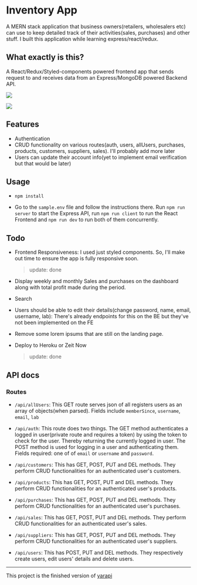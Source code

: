 # Inventory App

A MERN stack application that business owners(retailers, wholesalers etc) can use to keep detailed track of their activities(sales, purchases) and other stuff. I built this application while learning express/react/redux.

<!-- Add other stuff here later -->

## What exactly is this?

A React/Redux/Styled-components powered frontend app that sends request to and receives data from an Express/MongoDB powered Backend API.

<!-- Explain further -->

![](https://res.cloudinary.com/djksghat4/image/upload/v1580556822/inventory-app/fotia2.png)

![](https://res.cloudinary.com/djksghat4/image/upload/v1580556822/inventory-app/fotia.png)

## Features

- Authentication
- CRUD functionality on various routes(auth, users, allUsers, purchases, products, customers, suppliers, sales). I'll probably add more later
- Users can update their account info(yet to implement email verification but that would be later)

<!-- Add other features -->

## Usage

- `npm install`

- Go to the `sample.env` file and follow the instructions there. Run `npm run server` to start the Express API, run `npm run client` to run the React Frontend and `npm run dev` to run both of them concurrently.

## Todo

- Frontend Responsiveness: I used just styled components. So, I'll make out time to ensure the app is fully responsive soon.

  > update: done

- Display weekly and monthly Sales and purchases on the dashboard along with total profit made during the period.

- Search

- Users should be able to edit their details(change password, name, email, username, lab): There's already endpoints for this on the BE but they've not been implemented on the FE

- Remove some lorem ipsums that are still on the landing page.

- Deploy to Heroku or Zeit Now
  > update: done

## API docs

### Routes

- `/api/allUsers`: This GET route serves json of all registers users as an array of objects(when parsed). Fields include `memberSince`, `username`, `email`, `lab`

- `/api/auth`: This route does two things. The GET method authenticates a logged in user(private route and requires a token) by using the token to check for the user. Thereby returning the currently logged in user. The POST method is used for logging in a user and authenticating them. Fields required: one of of `email` or `username` and `password`.

- `/api/customers`: This has GET, POST, PUT and DEL methods. They perform CRUD functionalities for an authenticated user's customers.

- `/api/products`: This has GET, POST, PUT and DEL methods. They perform CRUD functionalities for an authenticated user's products.

- `/api/purchases`: This has GET, POST, PUT and DEL methods. They perform CRUD functionalities for an authenticated user's purchases.

- `/api/sales`: This has GET, POST, PUT and DEL methods. They perform CRUD functionalities for an authenticated user's sales.

- `/api/suppliers`: This has GET, POST, PUT and DEL methods. They perform CRUD functionalities for an authenticated user's suppliers.

- `/api/users`: This has POST, PUT and DEL methods. They respectively create users, edit users' details and delete users.

---

This project is the finished version of [yarapi](https://github.com/Eronmmer/yarapi)
